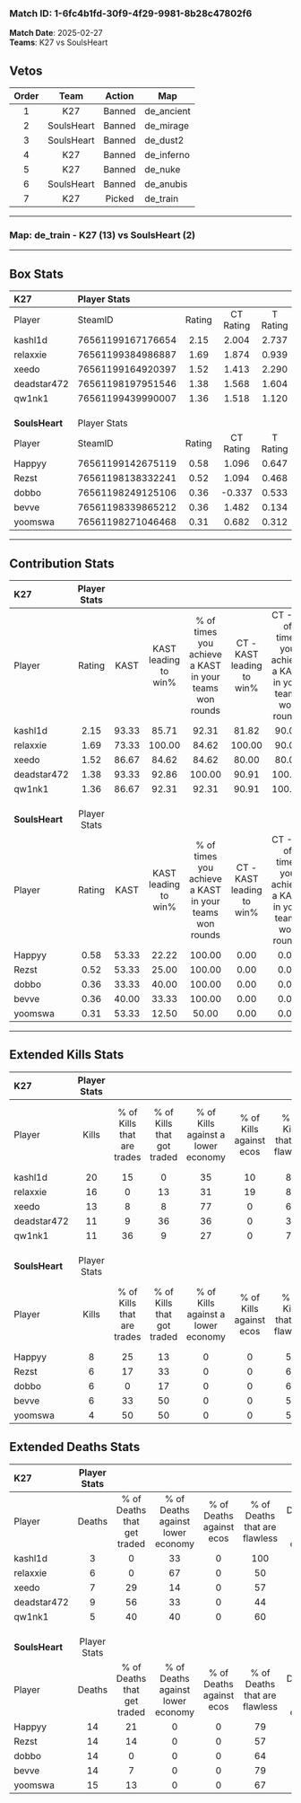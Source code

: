 ### Match ID: 1-6fc4b1fd-30f9-4f29-9981-8b28c47802f6  
**Match Date**: 2025-02-27  
**Teams**: K27 vs SoulsHeart  

## Vetos  

| Order | Team | Action | Map |
| :---: | :--: | :----: | --- |
| 1 | K27 | Banned | de_ancient |
| 2 | SoulsHeart | Banned | de_mirage |
| 3 | SoulsHeart | Banned | de_dust2 |
| 4 | K27 | Banned | de_inferno |
| 5 | K27 | Banned | de_nuke |
| 6 | SoulsHeart | Banned | de_anubis |
| 7 | K27 | Picked | de_train |

---  

### **Map**: de_train - K27 (13) vs SoulsHeart (2)  
---  

## Box Stats  

| **K27**        | Player Stats      |        |           |          |       |       |       |         |        |      |     |
| :- | :- | :-: | :-: | :-: | :-: | :-: | :-: | :-: | :-: | :-: | :-: |
| Player         | SteamID           | Rating | CT Rating | T Rating | KAST  |  ADR  | Kills | Assists | Deaths | K/D  | HS% |
| kashl1d        | 76561199167176654 |  2.15  |   2.004   |  2.737   | 93.33 | 113.1 |  20   |    0    |   3    | 6.67 | 35  |
| relaxxie       | 76561199384986887 |  1.69  |   1.874   |  0.939   | 73.33 | 114.9 |  16   |    2    |   6    | 2.67 | 62  |
| xeedo          | 76561199164920397 |  1.52  |   1.413   |  2.290   | 86.67 | 92.2  |  13   |    4    |   7    | 1.86 | 53  |
| deadstar472    | 76561198197951546 |  1.38  |   1.568   |  1.604   | 93.33 | 91.7  |  11   |    5    |   9    | 1.22 | 36  |
| qw1nk1         | 76561199439990007 |  1.36  |   1.518   |  1.120   | 86.67 | 62.7  |  11   |    2    |   5    | 2.20 | 72  |
|                |                   |        |           |          |       |       |       |         |        |      |     |
|                |                   |        |           |          |       |       |       |         |        |      |     |
|                |                   |        |           |          |       |       |       |         |        |      |     |
| **SoulsHeart** | Player Stats      |        |           |          |       |       |       |         |        |      |     |
| Player         | SteamID           | Rating | CT Rating | T Rating | KAST  |  ADR  | Kills | Assists | Deaths | K/D  | HS% |
| Happyy         | 76561199142675119 |  0.58  |   1.096   |  0.647   | 53.33 | 49.5  |   8   |    1    |   14   | 0.57 | 12  |
| Rezst          | 76561198138332241 |  0.52  |   1.094   |  0.468   | 53.33 | 61.4  |   6   |    4    |   14   | 0.43 | 83  |
| dobbo          | 76561198249125106 |  0.36  |  -0.337   |  0.533   | 33.33 | 62.0  |   6   |    1    |   14   | 0.43 | 83  |
| bevve          | 76561198339865212 |  0.36  |   1.482   |  0.134   | 40.00 | 50.7  |   6   |    0    |   14   | 0.43 | 50  |
| yoomswa        | 76561198271046468 |  0.31  |   0.682   |  0.312   | 53.33 | 43.1  |   4   |    4    |   15   | 0.27 | 75  |
---  

## Contribution Stats  

| **K27**        | Player Stats |       |                      |                                                        |                           |                                                             |                          |                                                            |
| :- | :-: | :-: | :-: | :-: | :-: | :-: | :-: | :-: |
| Player         |    Rating    | KAST  | KAST leading to win% | % of times you achieve a KAST in your teams won rounds | CT - KAST leading to win% | CT - % of times you achieve a KAST in your teams won rounds | T - KAST leading to win% | T - % of times you achieve a KAST in your teams won rounds |
| kashl1d        |     2.15     | 93.33 |        85.71         |                         92.31                          |           81.82           |                            90.00                            |          100.00          |                           100.00                           |
| relaxxie       |     1.69     | 73.33 |        100.00        |                         84.62                          |          100.00           |                            90.00                            |          100.00          |                           66.67                            |
| xeedo          |     1.52     | 86.67 |        84.62         |                         84.62                          |           80.00           |                            80.00                            |          100.00          |                           100.00                           |
| deadstar472    |     1.38     | 93.33 |        92.86         |                         100.00                         |           90.91           |                           100.00                            |          100.00          |                           100.00                           |
| qw1nk1         |     1.36     | 86.67 |        92.31         |                         92.31                          |           90.91           |                           100.00                            |          100.00          |                           66.67                            |
|                |              |       |                      |                                                        |                           |                                                             |                          |                                                            |
|                |              |       |                      |                                                        |                           |                                                             |                          |                                                            |
|                |              |       |                      |                                                        |                           |                                                             |                          |                                                            |
| **SoulsHeart** | Player Stats |       |                      |                                                        |                           |                                                             |                          |                                                            |
| Player         |    Rating    | KAST  | KAST leading to win% | % of times you achieve a KAST in your teams won rounds | CT - KAST leading to win% | CT - % of times you achieve a KAST in your teams won rounds | T - KAST leading to win% | T - % of times you achieve a KAST in your teams won rounds |
| Happyy         |     0.58     | 53.33 |        22.22         |                         100.00                         |           0.00            |                            0.00                             |          33.33           |                           100.00                           |
| Rezst          |     0.52     | 53.33 |        25.00         |                         100.00                         |           0.00            |                            0.00                             |          33.33           |                           100.00                           |
| dobbo          |     0.36     | 33.33 |        40.00         |                         100.00                         |           0.00            |                            0.00                             |          40.00           |                           100.00                           |
| bevve          |     0.36     | 40.00 |        33.33         |                         100.00                         |           0.00            |                            0.00                             |          66.67           |                           100.00                           |
| yoomswa        |     0.31     | 53.33 |        12.50         |                         50.00                          |           0.00            |                            0.00                             |          16.67           |                           50.00                            |
---  

## Extended Kills Stats  

| **K27**        | Player Stats |                            |                            |                                    |                         |                              |                                 |                                       |                    |           |
| :- | :-: | :-: | :-: | :-: | :-: | :-: | :-: | :-: | :-: | :-: |
| Player         |    Kills     | % of Kills that are trades | % of Kills that got traded | % of Kills against a lower economy | % of Kills against ecos | % of Kills that are flawless | % of Kills that are close duels | % of Kills that are assisted by flash | Pistol Round Kills | AWP Kills |
| kashl1d        |      20      |             15             |             0              |                 35                 |           10            |              80              |                5                |                   0                   |         6          |     6     |
| relaxxie       |      16      |             0              |             13             |                 31                 |           19            |              81              |                0                |                   0                   |         3          |     0     |
| xeedo          |      13      |             8              |             8              |                 77                 |            0            |              62              |                8                |                   0                   |         1          |     0     |
| deadstar472    |      11      |             9              |             36             |                 36                 |            0            |              36              |                0                |                   9                   |         0          |     0     |
| qw1nk1         |      11      |             36             |             9              |                 27                 |            0            |              73              |                9                |                   0                   |         0          |     0     |
|                |              |                            |                            |                                    |                         |                              |                                 |                                       |                    |           |
|                |              |                            |                            |                                    |                         |                              |                                 |                                       |                    |           |
|                |              |                            |                            |                                    |                         |                              |                                 |                                       |                    |           |
| **SoulsHeart** | Player Stats |                            |                            |                                    |                         |                              |                                 |                                       |                    |           |
| Player         |    Kills     | % of Kills that are trades | % of Kills that got traded | % of Kills against a lower economy | % of Kills against ecos | % of Kills that are flawless | % of Kills that are close duels | % of Kills that are assisted by flash | Pistol Round Kills | AWP Kills |
| Happyy         |      8       |             25             |             13             |                 0                  |            0            |              50              |               13                |                   0                   |         1          |     2     |
| Rezst          |      6       |             17             |             33             |                 0                  |            0            |              67              |                0                |                  17                   |         0          |     0     |
| dobbo          |      6       |             0              |             17             |                 0                  |            0            |              67              |               17                |                   0                   |         0          |     0     |
| bevve          |      6       |             33             |             50             |                 0                  |            0            |              50              |                0                |                   0                   |         1          |     0     |
| yoomswa        |      4       |             50             |             50             |                 0                  |            0            |              50              |                0                |                   0                   |         1          |     0     |
## Extended Deaths Stats  

| **K27**        | Player Stats |                             |                                   |                          |                               |                            |                           |               |
| :- | :-: | :-: | :-: | :-: | :-: | :-: | :-: | :-: |
| Player         |    Deaths    | % of Deaths that get traded | % of Deaths against lower economy | % of Deaths against ecos | % of Deaths that are flawless | % of Deaths that are close | % of Deaths while blinded | Deaths to AWP |
| kashl1d        |      3       |              0              |                33                 |            0             |              100              |             0              |             0             |       0       |
| relaxxie       |      6       |              0              |                67                 |            0             |              50               |             0              |            17             |       0       |
| xeedo          |      7       |             29              |                14                 |            0             |              57               |             0              |             0             |       2       |
| deadstar472    |      9       |             56              |                33                 |            0             |              44               |             11             |             0             |       0       |
| qw1nk1         |      5       |             40              |                40                 |            0             |              60               |             20             |             0             |       0       |
|                |              |                             |                                   |                          |                               |                            |                           |               |
|                |              |                             |                                   |                          |                               |                            |                           |               |
|                |              |                             |                                   |                          |                               |                            |                           |               |
| **SoulsHeart** | Player Stats |                             |                                   |                          |                               |                            |                           |               |
| Player         |    Deaths    | % of Deaths that get traded | % of Deaths against lower economy | % of Deaths against ecos | % of Deaths that are flawless | % of Deaths that are close | % of Deaths while blinded | Deaths to AWP |
| Happyy         |      14      |             21              |                 0                 |            0             |              79               |             0              |             0             |       1       |
| Rezst          |      14      |             14              |                 0                 |            0             |              57               |             7              |             0             |       0       |
| dobbo          |      14      |              0              |                 0                 |            0             |              64               |             7              |             0             |       3       |
| bevve          |      14      |              7              |                 0                 |            0             |              79               |             7              |             0             |       1       |
| yoomswa        |      15      |             13              |                 0                 |            0             |              67               |             0              |             7             |       1       |
